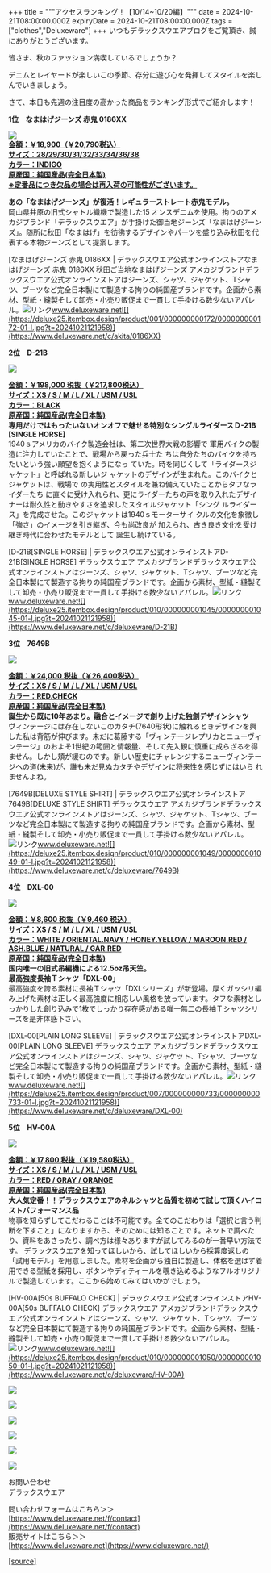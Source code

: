 +++
title = """アクセスランキング！【10/14~10/20編】"""
date = 2024-10-21T08:00:00.000Z
expiryDate = 2024-10-21T08:00:00.000Z
tags = ["clothes","Deluxeware"]
+++
いつもデラックスウエアブログをご覧頂き、誠にありがとうございます。

皆さま、秋のファッション満喫しているでしょうか？

デニムとレイヤードが楽しいこの季節、存分に遊び心を発揮してスタイルを楽しんでいきましょう。  
  
さて、本日も先週の注目度の高かった商品をランキング形式でご紹介します！

**1位　なまはげジーンズ 赤鬼 0186XX**

**[![](https://stat.ameba.jp/user_images/20241017/16/deluxeware/5a/8b/j/o1125112515499023920.jpg)](https://stat.ameba.jp/user_images/20241017/16/deluxeware/5a/8b/j/o1125112515499023920.jpg)  
[金額：￥18,900（￥20,790税込）](https://www.deluxeware.net/c/akita/0186XX)  
[サイズ：28/29/30/31/32/33/34/36/38](https://www.deluxeware.net/c/akita/0186XX)  
[カラー：INDIGO](https://www.deluxeware.net/c/akita/0186XX)  
[原産国：純国産品(完全日本製)](https://www.deluxeware.net/c/akita/0186XX)  
[※定番品につき欠品の場合は再入荷の可能性がございます。](https://www.deluxeware.net/c/akita/0186XX)**

**あの「なまはげジーンズ」が復活！レギュラーストレート赤鬼モデル。**  
岡山県井原の旧式シャトル織機で製造した15 オンスデニムを使用。拘りのアメカジブランド「デラックスウエア」が手掛けた御当地ジーンズ「なまはげジーンズ」。随所に秋田「なまはげ」を彷彿するデザインやパーツを盛り込み秋田を代表する本物ジーンズとして提案します。

[なまはげジーンズ 赤鬼 0186XX | デラックスウエア公式オンラインストアなまはげジーンズ 赤鬼 0186XX 秋田ご当地なまはげジーンズ アメカジブランドデラックスウエア公式オンラインストアはジーンズ、シャツ、ジャケット、Tシャツ、ブーツなど完全日本製にて製造する拘りの純国産ブランドです。企画から素材、型紙・縫製そして卸売・小売り販促まで一貫して手掛ける数少ないアパレル。![リンク](https://c.stat100.ameba.jp/ameblo/symbols/v3.20.0/svg/gray/editor_link.svg)www.deluxeware.net![](https://deluxe25.itembox.design/product/001/000000000172/000000000172-01-l.jpg?t=20241021121958)](https://www.deluxeware.net/c/akita/0186XX)

**2位　D-21B**

**[![](https://stat.ameba.jp/user_images/20241017/15/deluxeware/5d/e3/j/o0800120015499004021.jpg)](https://stat.ameba.jp/user_images/20241017/15/deluxeware/5d/e3/j/o0800120015499004021.jpg)**

**[金額：￥198,000 税抜（￥217,800税込）](https://www.deluxeware.net/c/deluxeware/D-21B)  
[サイズ：XS / S / M / L / XL / USM / USL](https://www.deluxeware.net/c/deluxeware/D-21B)  
[カラー：BLACK](https://www.deluxeware.net/c/deluxeware/D-21B)  
[原産国：純国産品(完全日本製)](https://www.deluxeware.net/c/deluxeware/D-21B)  
専用だけではもったいないオンオフで魅せる特別なシングルライダースＤ-21B \[SINGLE HORSE\]**  
1940ｓアメリカのバイク製造会社は、第二次世界大戦の影響で 軍用バイクの製造に注力していたことで、戦場から戻った兵士た ちは自分たちのバイクを持ちたいという強い願望を抱くようになっ ていた。時を同じくして「ライダースジャケット」と呼ばれる新しいジ ャケットのデザインが生まれた。このバイクとジャケットは、戦場で の実用性とスタイルを兼ね備えていたことからタフなライダーたち に直ぐに受け入れられ、更にライダーたちの声を取り入れたデザイ ナーは耐久性と動きやすさを追求したスタイルジャケット「シング ルライダース」を完成させた。このジャケットは1940ｓモーターサイ クルの文化を象徴し「強さ」のイメージを引き継ぎ、今も尚改良が 加えられ、古き良き文化を受け継ぎ時代に合わせたモデルとして 誕生し続けている。

[D-21B\[SINGLE HORSE\] | デラックスウエア公式オンラインストアD-21B\[SINGLE HORSE\] デラックスウエア アメカジブランドデラックスウエア公式オンラインストアはジーンズ、シャツ、ジャケット、Tシャツ、ブーツなど完全日本製にて製造する拘りの純国産ブランドです。企画から素材、型紙・縫製そして卸売・小売り販促まで一貫して手掛ける数少ないアパレル。![リンク](https://c.stat100.ameba.jp/ameblo/symbols/v3.20.0/svg/gray/editor_link.svg)www.deluxeware.net![](https://deluxe25.itembox.design/product/010/000000001045/000000001045-01-l.jpg?t=20241021121958)](https://www.deluxeware.net/c/deluxeware/D-21B)

**3位　7649B**　

**[![](https://stat.ameba.jp/user_images/20241018/14/deluxeware/3a/72/j/o1125112515499357548.jpg)](https://stat.ameba.jp/user_images/20241018/14/deluxeware/3a/72/j/o1125112515499357548.jpg)**

**[金額：￥24,000 税抜（￥26,400税込）](https://www.deluxeware.net/c/deluxeware/7649B)  
[サイズ：XS / S / M / L / XL / USM / USL](https://www.deluxeware.net/c/deluxeware/7649B)  
[カラー：RED.CHECK](https://www.deluxeware.net/c/deluxeware/7649B)  
[原産国：純国産品(完全日本製)](https://www.deluxeware.net/c/deluxeware/7649B)  
誕生から既に10年あまり。融合とイメージで創り上げた独創デザインシャツ**  
ヴィンテージには存在しないこのカタチ(7640形状)に触れるときデザインを興 した私は背筋が伸びます。未だに葛藤する「ヴィンテージレプリカとニューヴィ ンテージ」のおよそ1世紀の範囲と情報量、そして先入観に慎重に成らざるを得 ません。しかし頬が緩むのです。新しい歴史にチャレンジするニューヴィンテー ジへの道(未来)が、誰も未だ見ぬカタチやデザインに将来性を感じずにはいら れませんよね。

[7649B\[DELUXE STYLE SHIRT\] | デラックスウエア公式オンラインストア7649B\[DELUXE STYLE SHIRT\] デラックスウエア アメカジブランドデラックスウエア公式オンラインストアはジーンズ、シャツ、ジャケット、Tシャツ、ブーツなど完全日本製にて製造する拘りの純国産ブランドです。企画から素材、型紙・縫製そして卸売・小売り販促まで一貫して手掛ける数少ないアパレル。![リンク](https://c.stat100.ameba.jp/ameblo/symbols/v3.20.0/svg/gray/editor_link.svg)www.deluxeware.net![](https://deluxe25.itembox.design/product/010/000000001049/000000001049-01-l.jpg?t=20241021121958)](https://www.deluxeware.net/c/deluxeware/7649B)

**4位　DXL-00**

**[![](https://stat.ameba.jp/user_images/20241003/17/deluxeware/45/47/j/o0800080015493628593.jpg)](https://stat.ameba.jp/user_images/20241003/17/deluxeware/45/47/j/o0800080015493628593.jpg)**

**[金額：￥8,600 税抜（￥9,460 税込）](https://www.deluxeware.net/c/deluxeware/DXL-00)  
[サイズ：XS / S / M / L / XL / USM / USL](https://www.deluxeware.net/c/deluxeware/DXL-00)  
[カラー：WHITE / ORIENTAL.NAVY / HONEY.YELLOW / MAROON.RED / ASH.BLUE / NATURAL / GAR.RED](https://www.deluxeware.net/c/deluxeware/DXL-00)  
[原産国：純国産品(完全日本製)](https://www.deluxeware.net/c/deluxeware/DXL-00)  
国内唯一の旧式吊編機による12.5oz吊天竺。  
最高強度長袖Ｔシャツ「DXL-00」**  
最高強度を誇る素材に長袖Ｔシャツ「DXLシリーズ」が新登場。厚くガッシリ編み上げた素材は正しく最高強度に相応しい風格を放っています。タフな素材としっかりした創り込みで1枚でしっかり存在感がある唯一無二の長袖Ｔシャツシリーズを是非体感下さい。

[DXL-00\[PLAIN LONG SLEEVE\] | デラックスウエア公式オンラインストアDXL-00\[PLAIN LONG SLEEVE\] デラックスウエア アメカジブランドデラックスウエア公式オンラインストアはジーンズ、シャツ、ジャケット、Tシャツ、ブーツなど完全日本製にて製造する拘りの純国産ブランドです。企画から素材、型紙・縫製そして卸売・小売り販促まで一貫して手掛ける数少ないアパレル。![リンク](https://c.stat100.ameba.jp/ameblo/symbols/v3.20.0/svg/gray/editor_link.svg)www.deluxeware.net![](https://deluxe25.itembox.design/product/007/000000000733/000000000733-01-l.jpg?t=20241021121958)](https://www.deluxeware.net/c/deluxeware/DXL-00)

**5位　HV-00A**

![](https://stat.ameba.jp/user_images/20240918/14/deluxeware/a7/27/j/o1126200015487768157.jpg?caw=800)

**[金額：￥17,800 税抜（￥19,580税込）](https://www.deluxeware.net/c/deluxeware/HV-00A)  
[サイズ：XS / S / M / L / XL / USM / USL](https://www.deluxeware.net/c/deluxeware/HV-00A)  
[カラー：RED / GRAY / ORANGE](https://www.deluxeware.net/c/deluxeware/HV-00A)  
[原産国：純国産品(完全日本製)](https://www.deluxeware.net/c/deluxeware/HV-00A)  
大人気定番！！デラックスウエアのネルシャツと品質を初めて試して頂くハイコストパフォーマンス品**  
物事を知らずしてこだわることは不可能です。全てのこだわりは「選択と言う判断を下すこと」になりますから、そのためには知ることです。ネットで調べたり、資料をあさったり、調べ方は様々ありますが試してみるのが一番早い方法です。 デラックスウエアを知ってほしいから、試してほしいから採算度返しの「試用モデル」を用意しました。素材を企画から独自に製造し、体格を選ばず着用できる型紙を採用し、ボタンやディティールを覗き込めるようなフルオリジナルで製造しています。ここから始めてみてはいかがでしょう。　

[HV-00A\[50s BUFFALO CHECK\] | デラックスウエア公式オンラインストアHV-00A\[50s BUFFALO CHECK\] デラックスウエア アメカジブランドデラックスウエア公式オンラインストアはジーンズ、シャツ、ジャケット、Tシャツ、ブーツなど完全日本製にて製造する拘りの純国産ブランドです。企画から素材、型紙・縫製そして卸売・小売り販促まで一貫して手掛ける数少ないアパレル。![リンク](https://c.stat100.ameba.jp/ameblo/symbols/v3.20.0/svg/gray/editor_link.svg)www.deluxeware.net![](https://deluxe25.itembox.design/product/010/000000001050/000000001050-01-l.jpg?t=20241021121958)](https://www.deluxeware.net/c/deluxeware/HV-00A)

[![](https://stat.ameba.jp/user_images/20241016/14/deluxeware/bc/37/j/o0930015015498595508.jpg?caw=800)](https://www.deluxeware.net/c/tokusyu)

[![](https://stat.ameba.jp/user_images/20241007/16/deluxeware/df/96/j/o0800026015495163803.jpg?caw=800)](https://www.deluxeware.net/)

[![](https://stat.ameba.jp/user_images/20240614/12/deluxeware/fb/b4/j/o0800026015451324172.jpg?caw=800)](https://www.deluxeware.net/c/2024FWreserveall)

[![](https://stat.ameba.jp/user_images/20240315/15/deluxeware/04/7f/j/o0800026015413271803.jpg?caw=800)](https://www.instagram.com/deluxeware/?hl=ja)

[![](https://stat.ameba.jp/user_images/20220415/12/deluxeware/3b/ce/j/o0800026015103175481.jpg?caw=800)](https://www.deluxeware.net/f/headstore)

[![](https://stat.ameba.jp/user_images/20220415/12/deluxeware/d7/c6/j/o0800026015103175487.jpg?caw=800)](https://www.deluxeware.net/)

お問い合わせ  
デラックスウエア

問い合わせフォームはこちら＞＞  
[https://www.deluxeware.net/f/contact](https://www.deluxeware.net/f/contact)  
販売サイトはこちら＞＞  
[https://www.deluxeware.net](https://www.deluxeware.net/)

[[source]](https://ameblo.jp/deluxeware/entry-12872095334.html)
